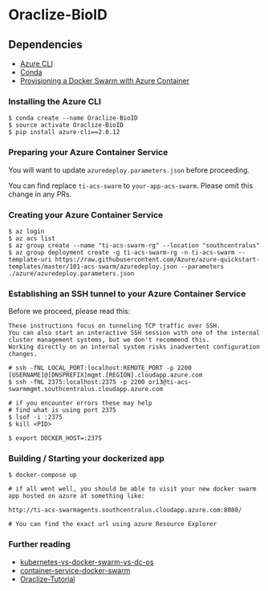 # Oraclize-BioID

## Dependencies

* [Azure CLI](https://github.com/Azure/azure-cli)
* [Conda](https://www.continuum.io/downloads)
* [Provisioning a Docker Swarm with Azure Container ](https://www.youtube.com/watch?v=DPpQcmIM9Gs)


### Installing the Azure CLI

```
$ conda create --name Oraclize-BioID
$ source activate Oraclize-BioID
$ pip install azure-cli==2.0.12
```

### Preparing your Azure Container Service

You will want to update `azuredeploy.parameters.json` before proceeding.

You can find replace `ti-acs-swarm` to `your-app-acs-swarm`. Please omit this change in any PRs.


### Creating your Azure Container Service

```
$ az login
$ az acs list
$ az group create --name "ti-acs-swarm-rg" --location "southcentralus"
$ az group deployment create -g ti-acs-swarm-rg -n ti-acs-swarm --template-uri https://raw.githubusercontent.com/Azure/azure-quickstart-templates/master/101-acs-swarm/azuredeploy.json --parameters ./azure/azuredeploy.parameters.json

```

### Establishing an SSH tunnel to your Azure Container Service

Before we proceed, please read this:

```
These instructions focus on tunneling TCP traffic over SSH. 
You can also start an interactive SSH session with one of the internal cluster management systems, but we don't recommend this. 
Working directly on an internal system risks inadvertent configuration changes.
```

```
# ssh -fNL LOCAL_PORT:localhost:REMOTE_PORT -p 2200 [USERNAME]@[DNSPREFIX]mgmt.[REGION].cloudapp.azure.com
$ ssh -fNL 2375:localhost:2375 -p 2200 or13@ti-acs-swarmmgmt.southcentralus.cloudapp.azure.com

# if you encounter errors these may help
# find what is using port 2375
$ lsof -i :2375
$ kill <PID>

$ export DOCKER_HOST=:2375
```

### Building / Starting your dockerized app

```
$ docker-compose up

# if all went well, you should be able to visit your new docker swarm app hosted on azure at something like:

http://ti-acs-swarmagents.southcentralus.cloudapp.azure.com:8080/

# You can find the exact url using azure Resource Explorer

```

### Further reading

* [kubernetes-vs-docker-swarm-vs-dc-os](https://blog.netsil.com/kubernetes-vs-docker-swarm-vs-dc-os-may-2017-orchestrator-shootout-fdc59c28ec16)
* [container-service-docker-swarm](https://docs.microsoft.com/en-us/azure/container-service/dcos-swarm/container-service-docker-swarm)
* [Oraclize-Tutorial](https://github.com/johnhckuo/Oraclize-Tutorial)

